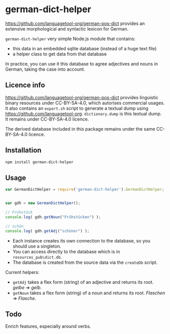 # german-dict-helper

https://github.com/languagetool-org/german-pos-dict provides an extensive morphological and syntactic lexicon for German.

`german-dict-helper` very simple Node.js module that contains:

* this data in an embedded sqlite database (instead of a huge text file)
* a helper class to get data from that database

In practice, you can use it this database to agree adjectives and nouns in German, taking the case into account.


## Licence info

https://github.com/languagetool-org/german-pos-dict provides linguistic binary resources under CC-BY-SA-4.0, which autorises commercial usages. It also contains an `export.sh` script to generate a textual dump using https://github.com/languagetool-org.
`dictionary.dump` is this textual dump. It remains under CC-BY-SA-4.0 licence.

The derived database included in this package remains under the same CC-BY-SA-4.0 licence.

## Installation 
```sh
npm install german-dict-helper
```

## Usage

```javascript
var GermanDictHelper = require('german-dict-helper').GermanDictHelper;


var gdh = new GermanDictHelper();

// Frühstück
console.log( gdh.getNoun("Frühstücken") );

// schön
console.log( gdh.getAdj("schöner") );
```

* Each instance creates its own connection to the database, so you should use a singleton.
* You can access directly to the database which is in `resources_pub\dict.db`.
* The database is created from the source data via the `createDb` script.

Current helpers:

*  `getAdj` takes a flex form (string) of an adjective and returns its root.  _gelbe_ => _gelb_.
*  `getNoun` takes a flex form (string) of a noun and returns its root. _Flaschen_ => _Flasche_.

## Todo

Enrich features, especially around verbs.
